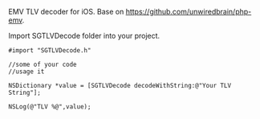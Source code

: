 EMV TLV decoder for iOS. Base on https://github.com/unwiredbrain/php-emv.

Import SGTLVDecode folder into your project.

```objc
#import "SGTLVDecode.h"

//some of your code
//usage it

NSDictionary *value = [SGTLVDecode decodeWithString:@"Your TLV String"];

NSLog(@"TLV %@",value);

```
